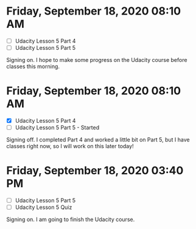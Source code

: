 # Friday, September 18, 2020 08:10 AM
- [ ] Udacity Lesson 5 Part 4
- [ ] Udacity Lesson 5 Part 5

Signing on. I hope to make some progress on the Udacity course before classes this morning.

# Friday, September 18, 2020 08:10 AM
- [X] Udacity Lesson 5 Part 4
- [ ] Udacity Lesson 5 Part 5 - Started

Signing off. I completed Part 4 and worked a little bit on Part 5, but I have classes right now, so I will work on this later today!

# Friday, September 18, 2020 03:40 PM
- [ ] Udacity Lesson 5 Part 5
- [ ] Udacity Lesson 5 Quiz

Signing on. I am going to finish the Udacity course.